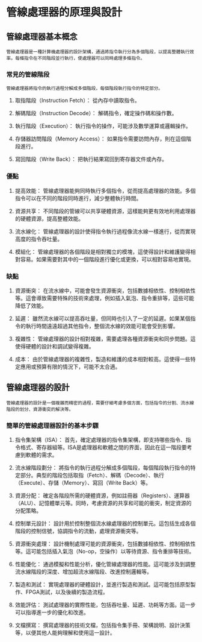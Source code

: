 # 管線處理器的原理與設計

## 管線處理器基本概念

    管線處理器是一種計算機處理器的設計架構，通過將指令執行分為多個階段，以提高整體執行效率。每條指令在不同階段並行執行，使處理器可以同時處理多條指令。

### 常見的管線階段

    管線處理器將指令的執行過程分解成多個階段，每個階段執行指令的特定部分。

1. 取指階段（Instruction Fetch）： 從內存中讀取指令。

2. 解碼階段（Instruction Decode）： 解碼指令，確定操作碼和操作數。

3. 執行階段（Execution）： 執行指令的操作，可能涉及數學運算或邏輯操作。

4. 存儲器訪問階段（Memory Access）： 如果指令需要訪問內存，則在這個階段進行。

5. 寫回階段（Write Back）： 把執行結果寫回到寄存器文件或內存。

### 優點

1. 提高效能： 管線處理器能夠同時執行多個指令，從而提高處理器的效能。多個指令可以在不同的階段同時進行，減少整體執行時間。

2. 資源共享： 不同階段的管線可以共享硬體資源，這樣能夠更有效地利用處理器的硬體資源，提高整體效能。

3. 流水線化： 管線處理器的設計使得指令執行過程像流水線一樣進行，從而實現高度的指令吞吐量。

4. 模組化： 管線處理器的各個階段是相對獨立的模塊，這使得設計和維護變得相對容易。如果需要對其中的一個階段進行優化或更換，可以相對容易地實現。

### 缺點

1. 資源衝突： 在流水線中，可能會發生資源衝突，包括數據相依性、控制相依性等。這會導致需要特殊的技術來處理，例如插入氣泡、指令重排等，這些可能降低了效能。

2. 延遲： 雖然流水線可以提高吞吐量，但同時也引入了一定的延遲。如果某個指令的執行時間遠遠超過其他指令，整個流水線的效能可能會受到影響。

3. 複雜性： 管線處理器的設計相對複雜，需要處理各種資源衝突和同步問題。這使得硬體的設計和調試變得複雜。

4. 成本： 由於管線處理器的複雜性，製造和維護的成本相對較高。這使得一些特定應用或預算有限的情況下，可能不太合適。

## 管線處理器的設計

    管線處理器的設計是一個複雜而精密的過程，需要仔細考慮多個方面，包括指令的分割、流水線階段的划分、資源衝突的解決等。

### 簡單的管線處理器設計的基本步驟

1. 指令集架構（ISA）： 首先，確定處理器的指令集架構，即支持哪些指令、指令格式、寄存器組等。ISA是處理器和軟體之間的界面，因此在這一階段要考慮到軟體的需求。

2. 流水線階段劃分： 將指令的執行過程分解成多個階段，每個階段執行指令的特定部分。典型的階段包括取指（Fetch）、解碼（Decode）、執行（Execute）、存儲（Memory）、寫回（Write Back）等。

3. 資源分配： 確定各階段所需的硬體資源，例如註冊器（Registers）、運算器（ALU）、記憶體單元等。同時，考慮資源的共享和可能的衝突，制定資源的分配策略。

4. 控制單元設計： 設計用於控制整個流水線處理器的控制單元。這包括生成各個階段的控制信號，協調指令的流動，處理資源衝突等。

5. 資源衝突處理： 設計機制處理可能的資源衝突，包括數據相依性、控制相依性等。這可能包括插入氣泡（No-op，空操作）以等待資源、指令重排等技術。

6. 性能優化： 通過模擬和性能分析，優化管線處理器的性能。這可能涉及到調整流水線階段的深度、增加超流水線階段、改進控制邏輯等。

7. 製造和測試： 實現處理器的硬體設計，並進行製造和測試。這可能包括原型製作、FPGA測試，以及後續的製造流程。

8. 效能評估： 測試處理器的實際性能，包括吞吐量、延遲、功耗等方面。這一步可以指導進一步的優化和改進。

9. 文檔撰寫： 撰寫處理器的技術文檔，包括指令集手冊、架構說明、設計決策等，以便其他人能夠理解和使用這一設計。